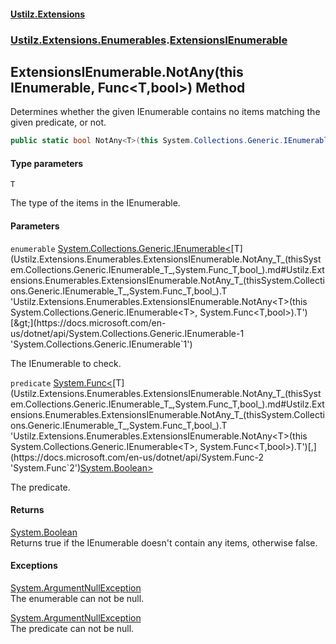 #### [Ustilz.Extensions](index.md 'index')
### [Ustilz.Extensions.Enumerables](Ustilz.Extensions.Enumerables.md 'Ustilz.Extensions.Enumerables').[ExtensionsIEnumerable](Ustilz.Extensions.Enumerables.ExtensionsIEnumerable.md 'Ustilz.Extensions.Enumerables.ExtensionsIEnumerable')

## ExtensionsIEnumerable.NotAny<T>(this IEnumerable<T>, Func<T,bool>) Method

Determines whether the given IEnumerable contains no items matching the given predicate, or not.

```csharp
public static bool NotAny<T>(this System.Collections.Generic.IEnumerable<T> enumerable, System.Func<T,bool> predicate);
```
#### Type parameters

<a name='Ustilz.Extensions.Enumerables.ExtensionsIEnumerable.NotAny_T_(thisSystem.Collections.Generic.IEnumerable_T_,System.Func_T,bool_).T'></a>

`T`

The type of the items in the IEnumerable.
#### Parameters

<a name='Ustilz.Extensions.Enumerables.ExtensionsIEnumerable.NotAny_T_(thisSystem.Collections.Generic.IEnumerable_T_,System.Func_T,bool_).enumerable'></a>

`enumerable` [System.Collections.Generic.IEnumerable&lt;](https://docs.microsoft.com/en-us/dotnet/api/System.Collections.Generic.IEnumerable-1 'System.Collections.Generic.IEnumerable`1')[T](Ustilz.Extensions.Enumerables.ExtensionsIEnumerable.NotAny_T_(thisSystem.Collections.Generic.IEnumerable_T_,System.Func_T,bool_).md#Ustilz.Extensions.Enumerables.ExtensionsIEnumerable.NotAny_T_(thisSystem.Collections.Generic.IEnumerable_T_,System.Func_T,bool_).T 'Ustilz.Extensions.Enumerables.ExtensionsIEnumerable.NotAny<T>(this System.Collections.Generic.IEnumerable<T>, System.Func<T,bool>).T')[&gt;](https://docs.microsoft.com/en-us/dotnet/api/System.Collections.Generic.IEnumerable-1 'System.Collections.Generic.IEnumerable`1')

The IEnumerable to check.

<a name='Ustilz.Extensions.Enumerables.ExtensionsIEnumerable.NotAny_T_(thisSystem.Collections.Generic.IEnumerable_T_,System.Func_T,bool_).predicate'></a>

`predicate` [System.Func&lt;](https://docs.microsoft.com/en-us/dotnet/api/System.Func-2 'System.Func`2')[T](Ustilz.Extensions.Enumerables.ExtensionsIEnumerable.NotAny_T_(thisSystem.Collections.Generic.IEnumerable_T_,System.Func_T,bool_).md#Ustilz.Extensions.Enumerables.ExtensionsIEnumerable.NotAny_T_(thisSystem.Collections.Generic.IEnumerable_T_,System.Func_T,bool_).T 'Ustilz.Extensions.Enumerables.ExtensionsIEnumerable.NotAny<T>(this System.Collections.Generic.IEnumerable<T>, System.Func<T,bool>).T')[,](https://docs.microsoft.com/en-us/dotnet/api/System.Func-2 'System.Func`2')[System.Boolean](https://docs.microsoft.com/en-us/dotnet/api/System.Boolean 'System.Boolean')[&gt;](https://docs.microsoft.com/en-us/dotnet/api/System.Func-2 'System.Func`2')

The predicate.

#### Returns
[System.Boolean](https://docs.microsoft.com/en-us/dotnet/api/System.Boolean 'System.Boolean')  
Returns true if the IEnumerable doesn't contain any items, otherwise false.

#### Exceptions

[System.ArgumentNullException](https://docs.microsoft.com/en-us/dotnet/api/System.ArgumentNullException 'System.ArgumentNullException')  
The enumerable can not be null.

[System.ArgumentNullException](https://docs.microsoft.com/en-us/dotnet/api/System.ArgumentNullException 'System.ArgumentNullException')  
The predicate can not be null.